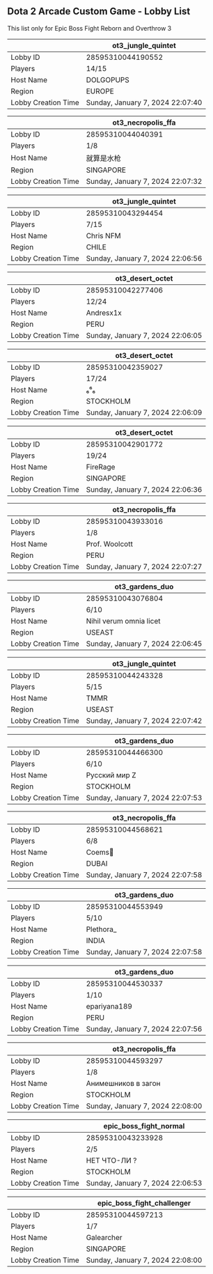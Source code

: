 ## Dota 2 Arcade Custom Game - Lobby List

This list only for Epic Boss Fight Reborn and Overthrow 3

|  | ot3_jungle_quintet |
| ------ | ------ |
| Lobby ID | 28595310044190552 |
| Players | 14/15 |
| Host Name | DOLGOPUPS |
| Region | EUROPE |
| Lobby Creation Time | Sunday, January 7, 2024 22:07:40 |


|  | ot3_necropolis_ffa |
| ------ | ------ |
| Lobby ID | 28595310044040391 |
| Players | 1/8 |
| Host Name | 就算是水枪 |
| Region | SINGAPORE |
| Lobby Creation Time | Sunday, January 7, 2024 22:07:32 |


|  | ot3_jungle_quintet |
| ------ | ------ |
| Lobby ID | 28595310043294454 |
| Players | 7/15 |
| Host Name | Chris NFM |
| Region | CHILE |
| Lobby Creation Time | Sunday, January 7, 2024 22:06:56 |


|  | ot3_desert_octet |
| ------ | ------ |
| Lobby ID | 28595310042277406 |
| Players | 12/24 |
| Host Name | Andresx1x |
| Region | PERU |
| Lobby Creation Time | Sunday, January 7, 2024 22:06:05 |


|  | ot3_desert_octet |
| ------ | ------ |
| Lobby ID | 28595310042359027 |
| Players | 17/24 |
| Host Name | ₆⁶₆ |
| Region | STOCKHOLM |
| Lobby Creation Time | Sunday, January 7, 2024 22:06:09 |


|  | ot3_desert_octet |
| ------ | ------ |
| Lobby ID | 28595310042901772 |
| Players | 19/24 |
| Host Name | FireRage |
| Region | SINGAPORE |
| Lobby Creation Time | Sunday, January 7, 2024 22:06:36 |


|  | ot3_necropolis_ffa |
| ------ | ------ |
| Lobby ID | 28595310043933016 |
| Players | 1/8 |
| Host Name | Prof. Woolcott |
| Region | PERU |
| Lobby Creation Time | Sunday, January 7, 2024 22:07:27 |


|  | ot3_gardens_duo |
| ------ | ------ |
| Lobby ID | 28595310043076804 |
| Players | 6/10 |
| Host Name | Nihil verum omnia licet |
| Region | USEAST |
| Lobby Creation Time | Sunday, January 7, 2024 22:06:45 |


|  | ot3_jungle_quintet |
| ------ | ------ |
| Lobby ID | 28595310044243328 |
| Players | 5/15 |
| Host Name | TMMR |
| Region | USEAST |
| Lobby Creation Time | Sunday, January 7, 2024 22:07:42 |


|  | ot3_gardens_duo |
| ------ | ------ |
| Lobby ID | 28595310044466300 |
| Players | 6/10 |
| Host Name | Русский мир Z |
| Region | STOCKHOLM |
| Lobby Creation Time | Sunday, January 7, 2024 22:07:53 |


|  | ot3_necropolis_ffa |
| ------ | ------ |
| Lobby ID | 28595310044568621 |
| Players | 6/8 |
| Host Name | Coems🤑 | ZverolovZ2 |
| Region | DUBAI |
| Lobby Creation Time | Sunday, January 7, 2024 22:07:58 |


|  | ot3_gardens_duo |
| ------ | ------ |
| Lobby ID | 28595310044553949 |
| Players | 5/10 |
| Host Name | Plethora_ |
| Region | INDIA |
| Lobby Creation Time | Sunday, January 7, 2024 22:07:58 |


|  | ot3_gardens_duo |
| ------ | ------ |
| Lobby ID | 28595310044530337 |
| Players | 1/10 |
| Host Name | epariyana189 |
| Region | PERU |
| Lobby Creation Time | Sunday, January 7, 2024 22:07:56 |


|  | ot3_necropolis_ffa |
| ------ | ------ |
| Lobby ID | 28595310044593297 |
| Players | 1/8 |
| Host Name | Анимешников в загон |
| Region | STOCKHOLM |
| Lobby Creation Time | Sunday, January 7, 2024 22:08:00 |


|  | epic_boss_fight_normal |
| ------ | ------ |
| Lobby ID | 28595310043233928 |
| Players | 2/5 |
| Host Name | НЕТ ЧТО-ЛИ ? |
| Region | STOCKHOLM |
| Lobby Creation Time | Sunday, January 7, 2024 22:06:53 |


|  | epic_boss_fight_challenger |
| ------ | ------ |
| Lobby ID | 28595310044597213 |
| Players | 1/7 |
| Host Name | Galearcher |
| Region | SINGAPORE |
| Lobby Creation Time | Sunday, January 7, 2024 22:08:00 |


